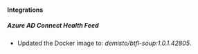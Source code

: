 #### Integrations
##### Azure AD Connect Health Feed
- Updated the Docker image to: *demisto/btfl-soup:1.0.1.42805*.
